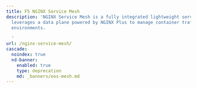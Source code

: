 ```yaml
---
title: F5 NGINX Service Mesh
description: 'NGINX Service Mesh is a fully integrated lightweight service mesh that
  leverages a data plane powered by NGINX Plus to manage container traffic in Kubernetes
  environments.

  '
url: /nginx-service-mesh/
cascade:
  noindex: true
  nd-banner:
    enabled: true
    type: deprecation
    md: _banners/eos-mesh.md
---
```


